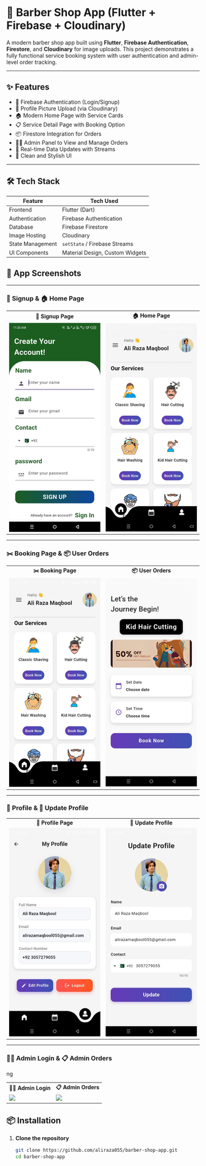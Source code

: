 # 💈 Barber Shop App (Flutter + Firebase + Cloudinary)

A modern barber shop app built using **Flutter**, **Firebase Authentication**, **Firestore**, and **Cloudinary** for image uploads. This project demonstrates a fully functional service booking system with user authentication and admin-level order tracking.

---

## ✨ Features

- 🔐 Firebase Authentication (Login/Signup)
- 📸 Profile Picture Upload (via Cloudinary)
- 🏠 Modern Home Page with Service Cards
- 📋 Service Detail Page with Booking Option
- 📦 Firestore Integration for Orders
- 🧑‍💼 Admin Panel to View and Manage Orders
- 🧭 Real-time Data Updates with Streams
- 🎨 Clean and Stylish UI

---

## 🛠️ Tech Stack

| Feature            | Tech Used                         |
|--------------------|----------------------------------|
| Frontend           | Flutter (Dart)                   |
| Authentication     | Firebase Authentication          |
| Database           | Firebase Firestore               |
| Image Hosting      | Cloudinary                       |
| State Management   | `setState` / Firebase Streams    |
| UI Components      | Material Design, Custom Widgets  |

## 📸 App Screenshots

---

### 🔐 Signup & 🏠 Home Page

<table>
  <tr>
    <td align="center"><b>🔐 Signup Page</b></td>
    <td align="center"><b>🏠 Home Page</b></td>
  </tr>
  <tr>
    <td><img src="assets/signup.jpg" width="250"/></td>
    <td><img src="assets/home.jpg" width="250"/></td>
  </tr>
</table>

---

### ✂️ Booking Page & 📦 User Orders

<table>
  <tr>
    <td align="center"><b>✂️ Booking Page</b></td>
    <td align="center"><b>📦 User Orders</b></td>
  </tr>
  <tr>
    <td><img src="assets/home.jpg" width="250"/></td>
    <td><img src="assets/booking.jpg" width="250"/></td>
  </tr>
</table>

---

### 👤 Profile & 📝 Update Profile

<table>
  <tr>
    <td align="center"><b>👤 Profile Page</b></td>
    <td align="center"><b>📝 Update Profile</b></td>
  </tr>
  <tr>
    <td><img src="assets/profile.jpg" width="250"/></td>
    <td><img src="assets/update_profile.jpg" width="250"/></td>
  </tr>
</table>

---

### 🧑‍💼 Admin Login & 📋 Admin Orders

<table>
  <tr>ng
    <td align="center"><b>🧑‍💼 Admin Login</b></td>
    <td align="center"><b>📋 Admin Orders</b></td>
  </tr>
  <tr>
    <td><img src="screenshots/admin_login.jpg" width="250"/></td>
    <td><img src="screenshots/admin_orders.jpg" width="250"/></td>
  </tr>
</table>



## 📦 Installation

1. **Clone the repository**
   ```bash
   git clone https://github.com/aliraza055/barber-shop-app.git
   cd barber-shop-app

